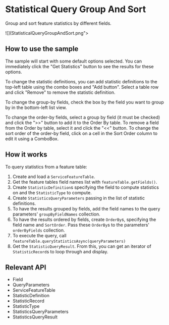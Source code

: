 # Statistical Query Group And Sort

Group and sort feature statistics by different fields.

![](StatisticalQueryGroupAndSort.png">

## How to use the sample

The sample will start with some default options selected. You can immediately click the "Get Statistics" button to
 see the results for these options.

To change the statistic definitions, you can add statistic definitions to the top-left table using the combo boxes 
and "Add button". Select a table row and click "Remove" to remove the statistic definition.

To change the group-by fields, check the box by the field you want to group by in the bottom-left list view.

To change the order-by fields, select a group by field (it must be checked) and click the ">>" button to add it to
 the Order By table. To remove a field from the Order by table, select it and click the "<<" button. To change the 
 sort order of the order-by field, click on a cell in the Sort Order column to edit it using a ComboBox.
 
 ## How it works
 
 To query statistics from a feature table:
 
 
1.  Create and load a `ServiceFeatureTable`.
2.  Get the feature tables field names list with `featureTable.getFields()`.
3.  Create `StatisticDefinition`s specifying the field to compute statistics on and the 
  `StatisticType` to compute.
4.  Create `StatisticsQueryParameters` passing in the list of statistic definitions.
5.  To have the results grouped by fields, add the field names to the query parameters' 
  `groupByFieldNames` collection.
6.  To have the results ordered by fields, create `OrderBy`s, specifying the field name and 
  `SortOrder`. Pass these `OrderBy`s to the parameters' `orderByFields` 
  collection.
7.  To execute the query, call `featureTable.queryStatisticsAsync(queryParameters)`
8.  Get the `StatisticQueryResult`. From this, you can get an iterator of 
  `StatisticRecord`s to loop through and display.
 
 
 ## Relevant API
 
 
*   Field
*   QueryParameters
*   ServiceFeatureTable
*   StatisticDefinition
*   StatisticRecord
*   StatisticType
*   StatisticsQueryParameters
*   StatisticsQueryResult
 
